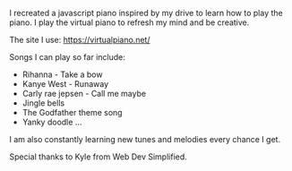 I recreated a javascript piano inspired by my drive to learn how to play the piano.
I play the virtual piano to refresh my mind and be creative.

The site I use: https://virtualpiano.net/

Songs I can play so far include:
- Rihanna - Take a bow
- Kanye West - Runaway
- Carly rae jepsen - Call me maybe
- Jingle bells
- The Godfather theme song
- Yanky doodle ...

I am also constantly learning new tunes and melodies every chance I get.

Special thanks to Kyle from Web Dev Simplified.
